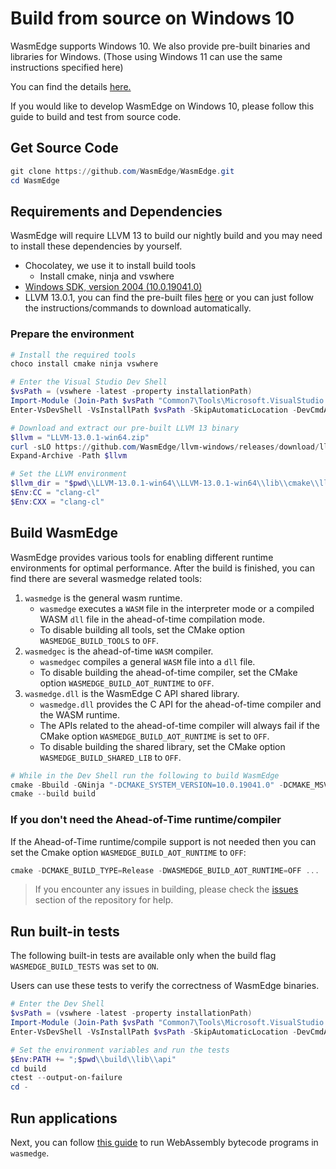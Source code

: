 # Build from source on Windows 10

WasmEdge supports Windows 10. We also provide pre-built binaries and libraries for Windows. (Those using Windows 11 can use the same instructions specified here)

You can find the details [here.](https://github.com/WasmEdge/WasmEdge/blob/master/.github/workflows/build.yml#L266-L322)

If you would like to develop WasmEdge on Windows 10, please follow this guide to build and test from source code.

## Get Source Code

```powershell
git clone https://github.com/WasmEdge/WasmEdge.git
cd WasmEdge
```

## Requirements and Dependencies

WasmEdge will require LLVM 13 to build our nightly build and you may need to install these dependencies by yourself.

- Chocolatey, we use it to install build tools
  - Install cmake, ninja and vswhere
- [Windows SDK, version 2004 (10.0.19041.0)](https://developer.microsoft.com/en-us/windows/downloads/sdk-archive/)
- LLVM 13.0.1, you can find the pre-built files [here](https://github.com/WasmEdge/llvm-windows/releases) or you can just follow the instructions/commands to download automatically.

### Prepare the environment

```powershell
# Install the required tools
choco install cmake ninja vswhere

# Enter the Visual Studio Dev Shell
$vsPath = (vswhere -latest -property installationPath)
Import-Module (Join-Path $vsPath "Common7\Tools\Microsoft.VisualStudio.DevShell.dll")
Enter-VsDevShell -VsInstallPath $vsPath -SkipAutomaticLocation -DevCmdArguments "-arch=x64 -host_arch=x64 -winsdk=10.0.19041.0"

# Download and extract our pre-built LLVM 13 binary
$llvm = "LLVM-13.0.1-win64.zip"
curl -sLO https://github.com/WasmEdge/llvm-windows/releases/download/llvmorg-13.0.1/LLVM-13.0.1-win64.zip -o $llvm
Expand-Archive -Path $llvm

# Set the LLVM environment
$llvm_dir = "$pwd\\LLVM-13.0.1-win64\\LLVM-13.0.1-win64\\lib\\cmake\\llvm"
$Env:CC = "clang-cl"
$Env:CXX = "clang-cl"
```

## Build WasmEdge

WasmEdge provides various tools for enabling different runtime environments for optimal performance.
After the build is finished, you can find there are several wasmedge related tools:

1. `wasmedge` is the general wasm runtime.
   - `wasmedge` executes a `WASM` file in the interpreter mode or a compiled WASM `dll` file in the ahead-of-time compilation mode.
   - To disable building all tools, set the CMake option `WASMEDGE_BUILD_TOOLS` to `OFF`.
2. `wasmedgec` is the ahead-of-time `WASM` compiler.
   - `wasmedgec` compiles a general `WASM` file into a `dll` file.
   - To disable building the ahead-of-time compiler, set the CMake option `WASMEDGE_BUILD_AOT_RUNTIME` to `OFF`.
3. `wasmedge.dll` is the WasmEdge C API shared library.
   - `wasmedge.dll` provides the C API for the ahead-of-time compiler and the WASM runtime.
   - The APIs related to the ahead-of-time compiler will always fail if the CMake option `WASMEDGE_BUILD_AOT_RUNTIME` is set to `OFF`.
   - To disable building the shared library, set the CMake option `WASMEDGE_BUILD_SHARED_LIB` to `OFF`.

```powershell
# While in the Dev Shell run the following to build WasmEdge
cmake -Bbuild -GNinja "-DCMAKE_SYSTEM_VERSION=10.0.19041.0" -DCMAKE_MSVC_RUNTIME_LIBRARY=MultiThreadedDLL "-DLLVM_DIR=$llvm_dir" -DWASMEDGE_BUILD_TESTS=ON -DWASMEDGE_BUILD_PACKAGE="ZIP" .
cmake --build build
```

### If you don't need the Ahead-of-Time runtime/compiler

If the Ahead-of-Time runtime/compile support is not needed then you can set the Cmake option `WASMEDGE_BUILD_AOT_RUNTIME` to `OFF`:

```powershell
cmake -DCMAKE_BUILD_TYPE=Release -DWASMEDGE_BUILD_AOT_RUNTIME=OFF ...
```

> If you encounter any issues in building, please check the [issues](https://github.com/WasmEdge/WasmEdge/issues/) section of the repository for help.

## Run built-in tests

The following built-in tests are available only when the build flag `WASMEDGE_BUILD_TESTS` was set to `ON`.

Users can use these tests to verify the correctness of WasmEdge binaries.

```powershell
# Enter the Dev Shell
$vsPath = (vswhere -latest -property installationPath)
Import-Module (Join-Path $vsPath "Common7\Tools\Microsoft.VisualStudio.DevShell.dll")
Enter-VsDevShell -VsInstallPath $vsPath -SkipAutomaticLocation -DevCmdArguments "-arch=x64 -host_arch=x64 -winsdk=10.0.19041.0"

# Set the environment variables and run the tests
$Env:PATH += ";$pwd\\build\\lib\\api"
cd build
ctest --output-on-failure
cd -
```

## Run applications

Next, you can follow [this guide](run.md) to run WebAssembly bytecode programs in `wasmedge`.
